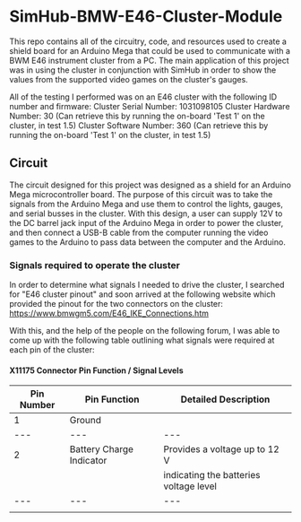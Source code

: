 # SimHub-BMW-E46-Cluster-Module
This repo contains all of the circuitry, code, and resources used to create a shield board for an Arduino Mega that could be used to communicate with a BWM E46 instrument cluster from a PC. The main application of this project was in using the cluster in conjunction with SimHub in order to show the values from the supported video games on the cluster's gauges. 

All of the testing I performed was on an E46 cluster with the following ID number and firmware:
Cluster Serial Number: 1031098105
Cluster Hardware Number: 30  (Can retrieve this by running the on-board 'Test 1' on the cluster, in test 1.5)
Cluster Software Number: 360 (Can retrieve this by running the on-board 'Test 1' on the cluster, in test 1.5)

## Circuit
The circuit designed for this project was designed as a shield for an Arduino Mega microcontroller board. The purpose of this circuit was to take the signals from the Arduino Mega and use them to control the lights, gauges, and serial busses in the cluster. With this design, a user can supply 12V to the DC barrel jack input of the Arduino Mega in order to power the cluster, and then connect a USB-B cable from the computer running the video games to the Arduino to pass data between the computer and the Arduino. 

### Signals required to operate the cluster
In order to determine what signals I needed to drive the cluster, I searched for "E46 cluster pinout" and soon arrived at the following website which provided the pinout for the two connectors on the cluster:
https://www.bmwgm5.com/E46_IKE_Connections.htm

With this, and the help of the people on the following forum, I was able to come up with the following table outlining what signals were required at each pin of the cluster:

#### X11175 Connector Pin Function / Signal Levels

| Pin Number | Pin Function             | Detailed Description                   |
|---         |---                       |---                                     |
| 1          | Ground                   |                                        |
|---         |---                       |---                                     |
| 2          | Battery Charge Indicator | Provides a voltage up to 12 V          |
|            |                          | indicating the batteries voltage level |
|---         |---                       |---                                     |
|            |                          |

